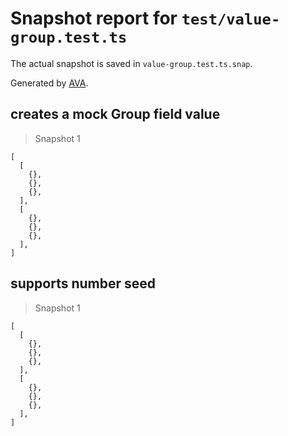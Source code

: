 # Snapshot report for `test/value-group.test.ts`

The actual snapshot is saved in `value-group.test.ts.snap`.

Generated by [AVA](https://avajs.dev).

## creates a mock Group field value

> Snapshot 1

    [
      [
        {},
        {},
        {},
      ],
      [
        {},
        {},
        {},
      ],
    ]

## supports number seed

> Snapshot 1

    [
      [
        {},
        {},
        {},
      ],
      [
        {},
        {},
        {},
      ],
    ]
